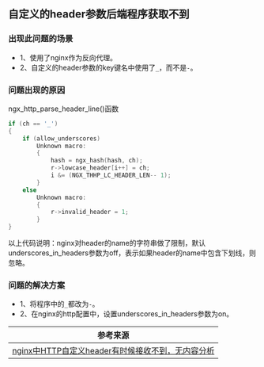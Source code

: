 ## 自定义的header参数后端程序获取不到

### 出现此问题的场景

- 1、使用了nginx作为反向代理。
- 2、自定义的header参数的key键名中使用了`_`，而不是`-`。

### 问题出现的原因

ngx_http_parse_header_line()函数

```c
if (ch == '_')
{
    if (allow_underscores)
        Unknown macro:
        {
            hash = ngx_hash(hash, ch);
            r->lowcase_header[i++] = ch;
            i &= (NGX_THHP_LC_HEADER_LEN-- 1);
        }
    else
        Unknown macro:
        {
            r->invalid_header = 1;
        }
}
```

以上代码说明：nginx对header的name的字符串做了限制，默认underscores_in_headers参数为off，表示如果header的name中包含下划线，则忽略。

### 问题的解决方案

- 1、将程序中的`_`都改为`-`。
- 2、在nginx的http配置中，设置underscores_in_headers参数为on。

| 参考来源                                                     |
| ------------------------------------------------------------ |
| [nginx中HTTP自定义header有时候接收不到，无内容分析](https://blog.csdn.net/qq_32684617/article/details/100689110) |

